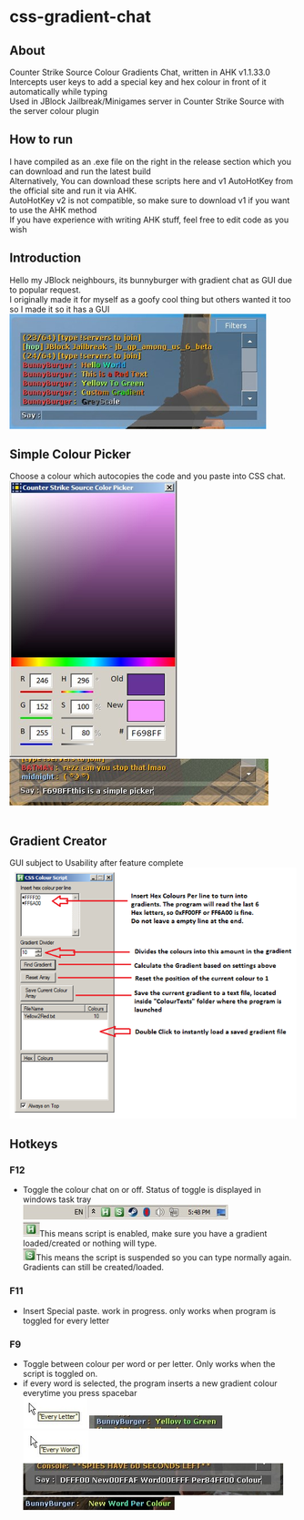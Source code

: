 # css-gradient-chat
## About
Counter Strike Source Colour Gradients Chat, written in AHK v1.1.33.0<br/>
Intercepts user keys to add a special key and hex colour in front of it automatically while typing<br/>
Used in JBlock Jailbreak/Minigames server in Counter Strike Source with the server colour plugin<br/>
## How to run
I have compiled as an .exe file on the right in the release section which you can download and run the latest build<br/>
Alternatively, You can download these scripts here and v1 AutoHotKey from the official site and run it via AHK.<br/>
AutoHotKey v2 is not compatible, so make sure to download v1 if you want to use the AHK method<br/>
If you have experience with writing AHK stuff, feel free to edit code as you wish<br/>
## Introduction
Hello my JBlock neighbours, its bunnyburger with gradient chat as GUI due to popular request.<br/>
I originally made it for myself as a goofy cool thing but others wanted it too so I made it so it has a GUI<br/>
![What is this](Git_ReadMeImages/readme_preview.jpg)<br/>
## Simple Colour Picker
Choose a colour which autocopies the code and you paste into CSS chat.<br/>
![What is this](Git_ReadMeImages/simplepicker.jpg)<br/>
![What is this](Git_ReadMeImages/simplepicker_example.jpg)<br/>
<br/>
## Gradient Creator<br/>
GUI subject to Usability after feature complete<br/>
![What is this](Git_ReadMeImages/gradient.png)<br/>
## Hotkeys<br/>
### **F12** <br/>
- Toggle the colour chat on or off. Status of toggle is displayed in windows task tray<br/>
 ![What is this](Git_ReadMeImages/taskbar.jpg)<br/>
 ![What is this](Git_ReadMeImages/enabled.jpg)This means script is enabled, make sure you have a gradient loaded/created or nothing will type.<br/>
 ![What is this](Git_ReadMeImages/suspended.jpg)This means the script is suspended so you can type normally again. Gradients can still be created/loaded.<br/>
###  **F11** <br/>
- Insert Special paste. work in progress. only works when program is toggled for every letter <br/>
###  **F9** <br/>
- Toggle between colour per word or per letter. Only works when the script is toggled on.<br/>
- if every word is selected, the program inserts a new gradient colour everytime you press spacebar<br/>
![What is this](Git_ReadMeImages/every_letter.jpg)
![What is this](Git_ReadMeImages/everyletter.jpg)<br/>
![What is this](Git_ReadMeImages/every_word.jpg)
![What is this](Git_ReadMeImages/perword.jpg)
![What is this](Git_ReadMeImages/perword2.jpg)
